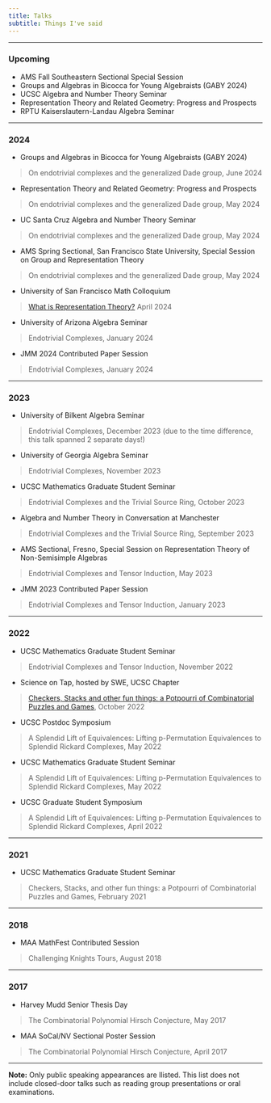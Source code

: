 ```yaml
---
title: Talks
subtitle: Things I've said
---
```


---

### Upcoming

- AMS Fall Southeastern Sectional Special Session
- Groups and Algebras in Bicocca for Young Algebraists (GABY 2024)
- UCSC Algebra and Number Theory Seminar 
- Representation Theory and Related Geometry: Progress and Prospects
- RPTU Kaiserslautern-Landau Algebra Seminar

---

### 2024

- Groups and Algebras in Bicocca for Young Algebraists (GABY 2024)
> On endotrivial complexes and the generalized Dade group, June 2024
- Representation Theory and Related Geometry: Progress and Prospects
> On endotrivial complexes and the generalized Dade group, May 2024
- UC Santa Cruz Algebra and Number Theory Seminar
> On endotrivial complexes and the generalized Dade group, May 2024
- AMS Spring Sectional, San Francisco State University, Special Session on Group and Representation Theory
> On endotrivial complexes and the generalized Dade group, May 2024
- University of San Francisco Math Colloquium
> [What is Representation Theory?](https://redrot.github.io/assets/pdf/Spring_sectional_2024-3.pdf) April 2024
- University of Arizona Algebra Seminar
> Endotrivial Complexes, January 2024
- JMM 2024 Contributed Paper Session
> Endotrivial Complexes, January 2024

---

### 2023

- University of Bilkent Algebra Seminar
> Endotrivial Complexes, December 2023 (due to the time difference, this talk spanned 2 separate days!)
- University of Georgia Algebra Seminar
> Endotrivial Complexes, November 2023
- UCSC Mathematics Graduate Student Seminar
> Endotrivial Complexes and the Trivial Source Ring, October 2023
- Algebra and Number Theory in Conversation at Manchester
> Endotrivial Complexes and the Trivial Source Ring, September 2023
- AMS Sectional, Fresno, Special Session on Representation Theory of Non-Semisimple Algebras 
> Endotrivial Complexes and Tensor Induction, May 2023
- JMM 2023 Contributed Paper Session
> Endotrivial Complexes and Tensor Induction, January 2023

---

### 2022

- UCSC Mathematics Graduate Student Seminar
> Endotrivial Complexes and Tensor Induction, November 2022
- Science on Tap, hosted by SWE, UCSC Chapter
> [Checkers, Stacks and other fun things: a Potpourri of Combinatorial Puzzles and Games](https://redrot.github.io/assets/pdf/Science_on_Tap_talk.pdf), October 2022
- UCSC Postdoc Symposium
> A Splendid Lift of Equivalences: Lifting p-Permutation Equivalences to Splendid Rickard Complexes, May 2022
- UCSC Mathematics Graduate Student Seminar
> A Splendid Lift of Equivalences: Lifting p-Permutation Equivalences to Splendid Rickard Complexes, May 2022
- UCSC Graduate Student Symposium
> A Splendid Lift of Equivalences: Lifting p-Permutation Equivalences to Splendid Rickard Complexes, April 2022

---

### 2021

- UCSC Mathematics Graduate Student Seminar
> Checkers, Stacks, and other fun things: a Potpourri of Combinatorial Puzzles and Games, February 2021
 
---

### 2018

- MAA MathFest Contributed Session
> Challenging Knights Tours, August 2018

---

### 2017

- Harvey Mudd Senior Thesis Day
> The Combinatorial Polynomial Hirsch Conjecture, May 2017
- MAA SoCal/NV Sectional Poster Session
> The Combinatorial Polynomial Hirsch Conjecture, April 2017

---

**Note:** Only public speaking appearances are llisted. This list does not include closed-door talks such as reading group presentations or oral examinations. 
